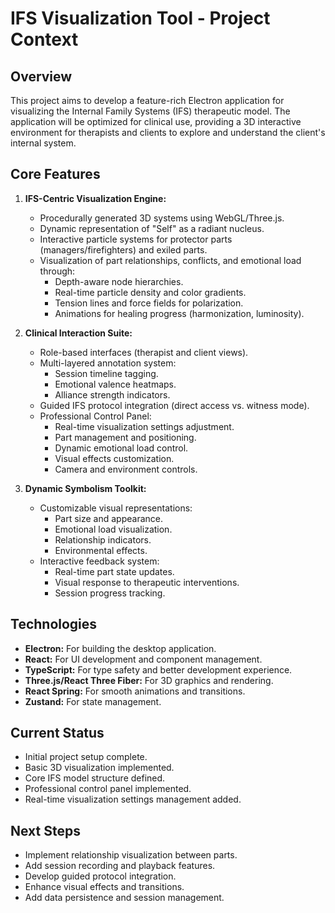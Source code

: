 # IFS Visualization Tool - Project Context

## Overview

This project aims to develop a feature-rich Electron application for visualizing the Internal Family Systems (IFS) therapeutic model. The application will be optimized for clinical use, providing a 3D interactive environment for therapists and clients to explore and understand the client's internal system.

## Core Features

1.  **IFS-Centric Visualization Engine:**
    *   Procedurally generated 3D systems using WebGL/Three.js.
    *   Dynamic representation of "Self" as a radiant nucleus.
    *   Interactive particle systems for protector parts (managers/firefighters) and exiled parts.
    *   Visualization of part relationships, conflicts, and emotional load through:
        *   Depth-aware node hierarchies.
        *   Real-time particle density and color gradients.
        *   Tension lines and force fields for polarization.
        *   Animations for healing progress (harmonization, luminosity).

2.  **Clinical Interaction Suite:**
    *   Role-based interfaces (therapist and client views).
    *   Multi-layered annotation system:
        *   Session timeline tagging.
        *   Emotional valence heatmaps.
        *   Alliance strength indicators.
    *   Guided IFS protocol integration (direct access vs. witness mode).
    *   Professional Control Panel:
        *   Real-time visualization settings adjustment.
        *   Part management and positioning.
        *   Dynamic emotional load control.
        *   Visual effects customization.
        *   Camera and environment controls.

3.  **Dynamic Symbolism Toolkit:**
    *   Customizable visual representations:
        *   Part size and appearance.
        *   Emotional load visualization.
        *   Relationship indicators.
        *   Environmental effects.
    *   Interactive feedback system:
        *   Real-time part state updates.
        *   Visual response to therapeutic interventions.
        *   Session progress tracking.

## Technologies

*   **Electron:** For building the desktop application.
*   **React:** For UI development and component management.
*   **TypeScript:** For type safety and better development experience.
*   **Three.js/React Three Fiber:** For 3D graphics and rendering.
*   **React Spring:** For smooth animations and transitions.
*   **Zustand:** For state management.

## Current Status
* Initial project setup complete.
* Basic 3D visualization implemented.
* Core IFS model structure defined.
* Professional control panel implemented.
* Real-time visualization settings management added.

## Next Steps
*   Implement relationship visualization between parts.
*   Add session recording and playback features.
*   Develop guided protocol integration.
*   Enhance visual effects and transitions.
*   Add data persistence and session management.
